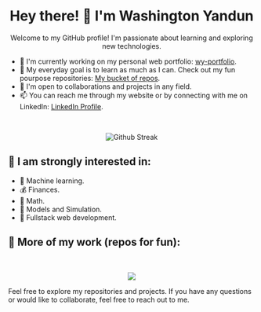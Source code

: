 <h1 align="center">Hey there! 👋 I'm Washington Yandun</h1>

<p align="center">Welcome to my GitHub profile! I'm passionate about learning and exploring new technologies.</p>

- 🔭 I'm currently working on my personal web portfolio: [wy-portfolio](https://washingtonyandun.github.io/wy-portfolio/).
- 🌱 My everyday goal is to learn as much as I can. Check out my fun pourpose repositories: [My bucket of repos](https://github.com/WMYM-Experimental).
- 👯 I'm open to collaborations and projects in any field.
- 📫 You can reach me through my website or by connecting with me on LinkedIn: [LinkedIn Profile](https://www.linkedin.com/in/washington-yandun-3a95b2226).
<br>

<p align="center">
  <img alt="Github Streak" src="http://github-readme-streak-stats.herokuapp.com?user=WashingtonYandun&theme=react&hide_border=true&date_format=M%20j%5B%2C%20Y%5D&stroke=5AA5E7&fire=5AA5E7&currStreakNum=5AA5E7&border=5AA5E7&sideNums=5AA5E7&sideLabels=5AA5E7&ring=5AA5E7&currStreakLabel=5AA5E7"/>
</p>

👀 I am strongly interested in:
---

- 🤖 Machine learning.
- 💰 Finances.
- 🧮 Math.
- 🎯 Models and Simulation.
- 🎯 Fullstack web development.

🌱 More of my work (repos for fun):
---
<br>

<p align="center">
    <a href="https://github.com/WMYM-Experimental"><img src="https://readme-typing-svg.herokuapp.com?font=Roboto&size=20&color=5AA5E7&center=true&width=410&height=45&lines=WMYM+-+Experimental."/></a>
</p>

Feel free to explore my repositories and projects. If you have any questions or would like to collaborate, feel free to reach out to me.
